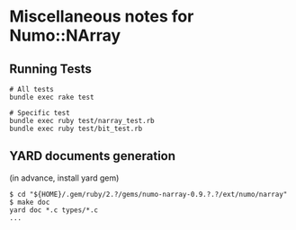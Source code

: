 # Miscellaneous notes for Numo::NArray

## Running Tests

```shell
# All tests
bundle exec rake test

# Specific test
bundle exec ruby test/narray_test.rb
bundle exec ruby test/bit_test.rb
```

## YARD documents generation

(in advance, install yard gem)

  ```shell
$ cd "${HOME}/.gem/ruby/2.?/gems/numo-narray-0.9.?.?/ext/numo/narray"
$ make doc
yard doc *.c types/*.c
...
```
